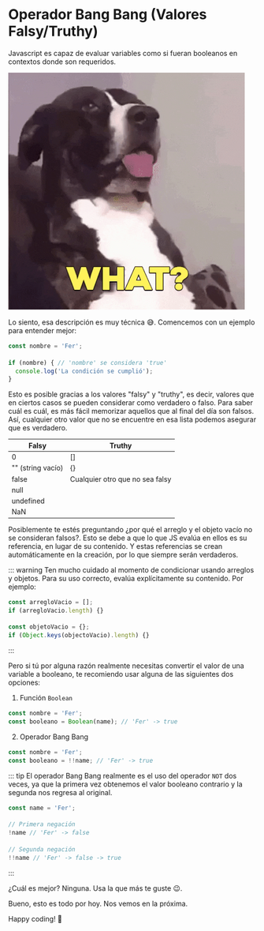# Operador Bang Bang (Valores Falsy/Truthy)

Javascript es capaz de evaluar variables como si fueran booleanos en contextos donde son requeridos.

![What gif](./what.gif)

Lo siento, esa descripción es muy técnica 😅. Comencemos con un ejemplo para entender mejor:

```js
const nombre = 'Fer';

if (nombre) { // 'nombre' se considera 'true'
  console.log('La condición se cumplió');
}
```

Esto es posible gracias a los valores "falsy" y "truthy", es decir, valores que en ciertos casos se pueden considerar como verdadero o falso. Para saber cuál es cuál, es más fácil memorizar aquellos que al final del día son falsos. Así, cualquier otro valor que no se encuentre en esa lista podemos asegurar que es verdadero.

| Falsy             | Truthy                          |
|-------------------|---------------------------------|
| 0                 | []                              |
| "" (string vacío) | {}                              |
| false             | Cualquier otro que no sea falsy |
| null              |                                 |
| undefined         |                                 |
| NaN               |                                 |

Posiblemente te estés preguntando ¿por qué el arreglo y el objeto vacío no se consideran falsos?. Esto se debe a que lo que JS evalúa en ellos es su referencia, en lugar de su contenido. Y estas referencias se crean automáticamente en la creación, por lo que siempre serán verdaderos.

::: warning
Ten mucho cuidado al momento de condicionar usando arreglos y objetos. Para su uso correcto, evalúa explícitamente su contenido. Por ejemplo:

```js
const arregloVacio = [];
if (arregloVacio.length) {}

const objetoVacio = {};
if (Object.keys(objectoVacio).length) {}
```
:::

Pero si tú por alguna razón realmente necesitas convertir el valor de una variable a booleano, te recomiendo usar alguna de las siguientes dos opciones:

1. Función `Boolean`

```js
const nombre = 'Fer';
const booleano = Boolean(name); // 'Fer' -> true
```

2. Operador Bang Bang

```js
const nombre = 'Fer';
const booleano = !!name; // 'Fer' -> true
```

::: tip
El operador Bang Bang realmente es el uso del operador `NOT` dos veces, ya que la primera vez obtenemos el valor booleano contrario y la segunda nos regresa al original.

```js
const name = 'Fer';

// Primera negación
!name // 'Fer' -> false

// Segunda negación
!!name // 'Fer' -> false -> true
```
:::

¿Cuál es mejor? Ninguna. Usa la que más te guste 😉.

Bueno, esto es todo por hoy. Nos vemos en la próxima.

Happy coding! 🥸
